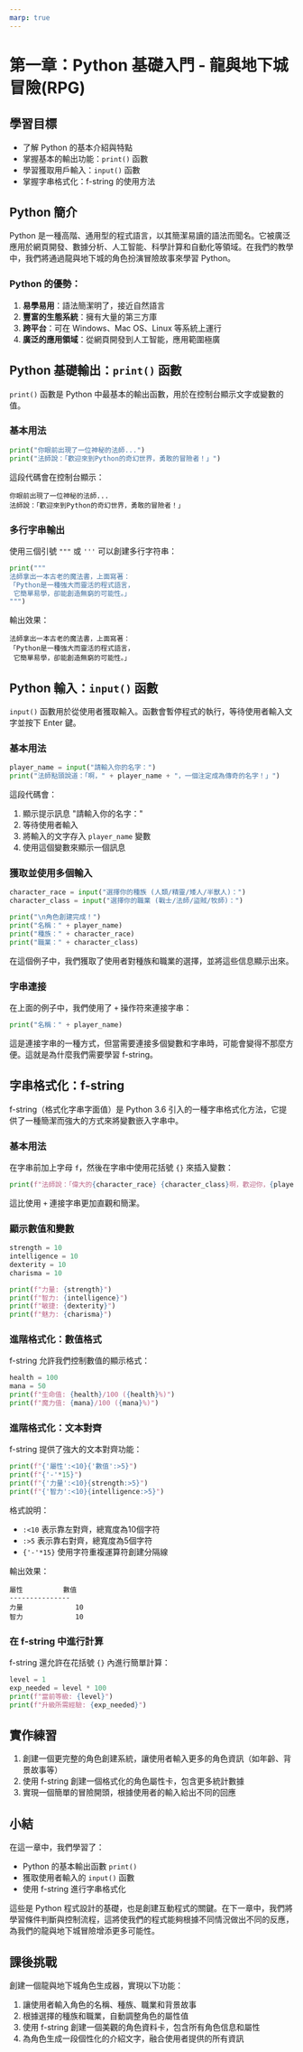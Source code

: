 ```yaml
---
marp: true
---
```


# 第一章：Python 基礎入門 - 龍與地下城冒險(RPG)

## 學習目標
- 了解 Python 的基本介紹與特點
- 掌握基本的輸出功能：`print()` 函數
- 學習獲取用戶輸入：`input()` 函數
- 掌握字串格式化：f-string 的使用方法

## Python 簡介

Python 是一種高階、通用型的程式語言，以其簡潔易讀的語法而聞名。它被廣泛應用於網頁開發、數據分析、人工智能、科學計算和自動化等領域。在我們的教學中，我們將通過龍與地下城的角色扮演冒險故事來學習 Python。

### Python 的優勢：

1. **易學易用**：語法簡潔明了，接近自然語言
2. **豐富的生態系統**：擁有大量的第三方庫
3. **跨平台**：可在 Windows、Mac OS、Linux 等系統上運行
4. **廣泛的應用領域**：從網頁開發到人工智能，應用範圍極廣

## Python 基礎輸出：`print()` 函數

`print()` 函數是 Python 中最基本的輸出函數，用於在控制台顯示文字或變數的值。

### 基本用法

```python
print("你眼前出現了一位神秘的法師...")
print("法師說：「歡迎來到Python的奇幻世界，勇敢的冒險者！」")
```

這段代碼會在控制台顯示：
```
你眼前出現了一位神秘的法師...
法師說：「歡迎來到Python的奇幻世界，勇敢的冒險者！」
```

### 多行字串輸出

使用三個引號 `"""` 或 `'''` 可以創建多行字符串：

```python
print("""
法師拿出一本古老的魔法書，上面寫著：
「Python是一種強大而靈活的程式語言，
 它簡單易學，卻能創造無窮的可能性。」
""")
```

輸出效果：
```
法師拿出一本古老的魔法書，上面寫著：
「Python是一種強大而靈活的程式語言，
 它簡單易學，卻能創造無窮的可能性。」
```

## Python 輸入：`input()` 函數

`input()` 函數用於從使用者獲取輸入。函數會暫停程式的執行，等待使用者輸入文字並按下 Enter 鍵。

### 基本用法

```python
player_name = input("請輸入你的名字：")
print("法師點頭說道：「啊，" + player_name + "，一個注定成為傳奇的名字！」")
```

這段代碼會：
1. 顯示提示訊息 "請輸入你的名字："
2. 等待使用者輸入
3. 將輸入的文字存入 `player_name` 變數
4. 使用這個變數來顯示一個訊息

### 獲取並使用多個輸入

```python
character_race = input("選擇你的種族 (人類/精靈/矮人/半獸人)：")
character_class = input("選擇你的職業 (戰士/法師/盜賊/牧師)：")

print("\n角色創建完成！")
print("名稱：" + player_name)
print("種族：" + character_race)
print("職業：" + character_class)
```

在這個例子中，我們獲取了使用者對種族和職業的選擇，並將這些信息顯示出來。

### 字串連接

在上面的例子中，我們使用了 `+` 操作符來連接字串：

```python
print("名稱：" + player_name)
```

這是連接字串的一種方式，但當需要連接多個變數和字串時，可能會變得不那麼方便。這就是為什麼我們需要學習 f-string。

## 字串格式化：f-string

f-string（格式化字串字面值）是 Python 3.6 引入的一種字串格式化方法，它提供了一種簡潔而強大的方式來將變數嵌入字串中。

### 基本用法

在字串前加上字母 `f`，然後在字串中使用花括號 `{}` 來插入變數：

```python
print(f"法師說：「偉大的{character_race} {character_class}啊，歡迎你，{player_name}！」")
```

這比使用 `+` 連接字串更加直觀和簡潔。

### 顯示數值和變數

```python
strength = 10
intelligence = 10
dexterity = 10
charisma = 10

print(f"力量: {strength}")
print(f"智力: {intelligence}")
print(f"敏捷: {dexterity}")
print(f"魅力: {charisma}")
```

### 進階格式化：數值格式

f-string 允許我們控制數值的顯示格式：

```python
health = 100
mana = 50
print(f"生命值: {health}/100 ({health}%)")
print(f"魔力值: {mana}/100 ({mana}%)")
```

### 進階格式化：文本對齊

f-string 提供了強大的文本對齊功能：

```python
print(f"{'屬性':<10}{'數值':>5}")
print(f"{'-'*15}")
print(f"{'力量':<10}{strength:>5}")
print(f"{'智力':<10}{intelligence:>5}")
```

格式說明：
- `:<10` 表示靠左對齊，總寬度為10個字符
- `:>5` 表示靠右對齊，總寬度為5個字符
- `{'-'*15}` 使用字符重複運算符創建分隔線

輸出效果：
```
屬性          數值
---------------
力量             10
智力             10
```

### 在 f-string 中進行計算

f-string 還允許在花括號 `{}` 內進行簡單計算：

```python
level = 1
exp_needed = level * 100
print(f"當前等級: {level}")
print(f"升級所需經驗: {exp_needed}")
```

## 實作練習

1. 創建一個更完整的角色創建系統，讓使用者輸入更多的角色資訊（如年齡、背景故事等）
2. 使用 f-string 創建一個格式化的角色屬性卡，包含更多統計數據
3. 實現一個簡單的冒險開頭，根據使用者的輸入給出不同的回應

## 小結

在這一章中，我們學習了：
- Python 的基本輸出函數 `print()`
- 獲取使用者輸入的 `input()` 函數
- 使用 f-string 進行字串格式化

這些是 Python 程式設計的基礎，也是創建互動程式的關鍵。在下一章中，我們將學習條件判斷與控制流程，這將使我們的程式能夠根據不同情況做出不同的反應，為我們的龍與地下城冒險增添更多可能性。

## 課後挑戰

創建一個龍與地下城角色生成器，實現以下功能：
1. 讓使用者輸入角色的名稱、種族、職業和背景故事
2. 根據選擇的種族和職業，自動調整角色的屬性值
3. 使用 f-string 創建一個美觀的角色資料卡，包含所有角色信息和屬性
4. 為角色生成一段個性化的介紹文字，融合使用者提供的所有資訊